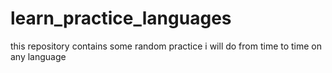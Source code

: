 # learn_practice_languages
 this repository contains some random practice i will do from time to time on any language
